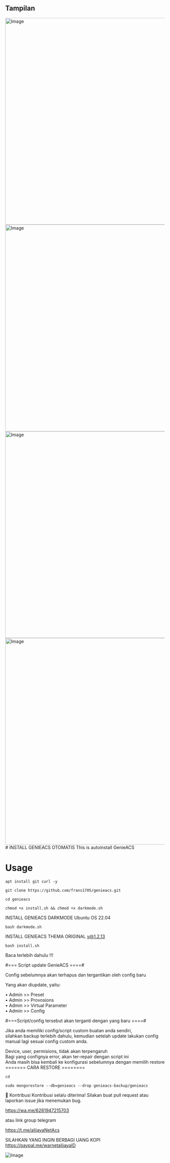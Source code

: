 ## Tampilan
<img width="1358" height="650" alt="Image" src="https://github.com/user-attachments/assets/d2689a26-9eed-4449-a0d3-2edffddd7bc6" />
<img width="1358" height="650" alt="Image" src="https://github.com/user-attachments/assets/c13ed312-d007-4cc2-987d-e82f171dd7ce" />
<img width="1358" height="650" alt="Image" src="https://github.com/user-attachments/assets/fdf7acae-cd32-404d-a50e-d77b59156ea5" />
<img width="1358" height="650" alt="Image" src="https://github.com/user-attachments/assets/2d530df8-beb3-493e-ad04-8bafbc39ad3f" />
# INSTALL GENIEACS OTOMATIS
This is autoinstall GenieACS 

# Usage
```
apt install git curl -y
```
```
git clone https://github.com/frans1705/genieacs.git
```
```
cd genieacs
```
```
chmod +x install.sh && chmod +x darkmode.sh
```
INSTALL GENIEACS DARKMODE Ubuntu OS 22.04
```
bash darkmode.sh
```
INSTALL GENIEACS THEMA ORIGINAL v@1.2.13
```
bash install.sh
```

Baca terlebih dahulu !!!

#=== Script update GenieACS ====#

Config sebelumnya akan terhapus dan tergantikan oleh config baru

Yang akan diupdate, yaitu:

   • Admin >> Preset <br>
   • Admin >> Provosions <br>
   • Admin >> Virtual Parameter<br>
   • Admin >> Config<br>
   
#===Script/config tersebut akan terganti dengan yang baru ====#

Jika anda memiliki config/script custom buatan anda sendiri,<br> 
silahkan backup terlebih dahulu, kemudian setelah update lakukan config manual lagi sesuai config custom anda.<br>

Device, user, permisions, tidak akan terpengaruh<br>
Bagi yang confignya error, akan ter-repair dengan script ini<br>
Anda masih bisa kembali ke konfigurasi sebelumnya dengan memilih restore<br>
======= CARA RESTORE ========<br>
```
cd
```
```
sudo mongorestore --db=genieacs --drop genieacs-backup/genieacs
```
🤝 Kontribusi
Kontribusi selalu diterima! Silakan buat pull request atau laporkan issue jika menemukan bug.

https://wa.me/6281947215703

atau link group telegram

https://t.me/alijayaNetAcs

SILAHKAN YANG INGIN BERBAGI UANG KOPI <br>
https://paypal.me/warnetalijayaID

![Image](https://github.com/user-attachments/assets/724e5ac2-626e-4f2d-bd1f-1265b70b544f)
